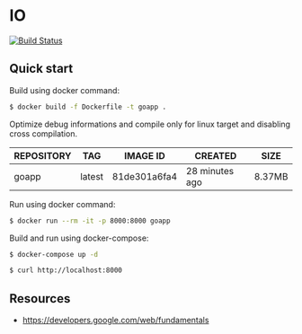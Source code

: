 # IO

[![Build Status](https://travis-ci.org/kiwsan/io.svg?branch=master)](https://travis-ci.org/kiwsan/io)

## Quick start

Build using docker command:

```bash
$ docker build -f Dockerfile -t goapp . 
```

Optimize debug informations and compile only for linux target and disabling cross compilation.

| REPOSITORY | TAG | IMAGE ID | CREATED | SIZE | 
|--|--|--|--|--|
| goapp | latest | 81de301a6fa4 | 28 minutes ago | 8.37MB | 

Run using docker command:

```bash
$ docker run --rm -it -p 8000:8000 goapp
```

Build and run using docker-compose:

```bash
$ docker-compose up -d
```

```bash
$ curl http://localhost:8000
```

## Resources
- https://developers.google.com/web/fundamentals

